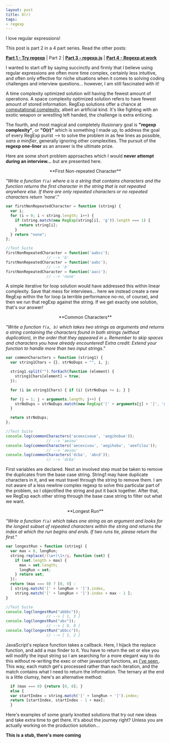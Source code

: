 ```yaml
---
layout: post
title: O(r)
tags:
- regexp
---
```


I love regular expressions!

This post is part 2 in a 4 part series. Read the other posts:

**[Part 1 - Try regexp](/try-regexp "Getting Started")** | Part 2 | **[Part 3 - regexp.js](/regexp.js "Using lookaheads to remove filetypes")** | **[Part 4 - Regexp at work](/regexp@work "RegExp at work")**

I wanted to start off by saying succinctly and firmly that I believe using regular expressions are often more time complex, certainly less intuitive, and often only effective for niche situations when it comes to solving coding challenges and interview questions... however, I am still fascinated with it!

A time complexity optimized solution will having the fewest amount of operations.
A space complexity optimized solution refers to have fewest amount of stored information.
RegExp solutions offer a chance at <a href="https://en.wikipedia.org/wiki/Computational_complexity_theory">computational complexity</a>, albeit an artificial kind. It's like fighting with an exotic weapon or wrestling left handed, the challenge is extra enticing.

The fourth, and most magical and completely illusionary goal is **"regexp complexity"**, or **"O(r)"** which is something I made up, to address the goal of every RegExp purist --> to solve the problem in as few lines as possible, *sans a minifier*, generally ignoring other complexities. The pursuit of the **regexp one-liner** as an answer is the ultimate prize.

Here are some short problem approaches which I would **never attempt during an interview...** but are presented here.

<center>**First Non-repeated Character**</center>

*"Write a function `f(a)` where a is a string that contains characters and the function returns the first character in the string that is not repeated anywhere else. If there are only repeated characters or no repeated characters return 'none'."*

```javascript
var firstNonRepeatedCharacter = function (string) {
  var i;
  for (i = 0; i < string.length; i++) {
    if (string.match(new RegExp(string[i], 'g')).length === 1) {
      return string[i];
    }
  } return "none";
};

//Test Suite
firstNonRepeatedCharacter = function('aabcc');
                  // --> 'b'
firstNonRepeatedCharacter = function('aabc');
                  // --> 'b'
firstNonRepeatedCharacter = function('aacc');
                  // --> 'none'
```

A simple iterative for loop solution would have addressed this within linear complexity. Save that mess for interviews... here we instead create a new RegExp within the for loop (a terrible performance no-no, of course), and then we run that regExp against the string. If we get exactly one solution, that's our answer!

<center>**Common Characters**</center>

*"Write a function `f(a, b)` which takes two strings as arguments and returns a string containing the characters found in both strings (without duplication), in the order that they appeared in `a`. Remember to skip spaces and characters you have already encountered! Extra credit: Extend your function to handle more than two input strings."*

```javascript
var commonCharacters = function (string1) {
  var string1Chars = {}, strNoDups = "", i, j;

  string1.split("").forEach(function (element) {
    string1Chars[element] = true;
  });

  for (i in string1Chars) { if (i) {strNoDups += i; } }

  for (j = 1; j < arguments.length; j++) {
    strNoDups = strNoDups.match(new RegExp('[' + arguments[j] + ']', 'g')).join("");
  }

  return strNoDups;
};

//Test Suite
console.log(commonCharacters('aceexivoue', 'aegihobue'));
                  // --> 'aeiou'
console.log(commonCharacters('aecexivou', 'aegihobu', 'aeefilou'));
                  // --> 'aeiou'
console.log(commonCharacters('dcba', 'abcd'));
                  // --> 'dcba'

```
First variables are declared. Next an involved step must be taken to remove the duplicates from the base case string. String1 may have duplicate characters in it, and we must travel through the string to remove them. I am not aware of a less newline complex regexp to solve this particular part of the problem, so I objectified the string and put it back together. After that, we RegExp each other string through the base case string to filter out what we want.

<center>**Longest Run**</center>

*"Write a function `f(a)` which takes one string as an argument and looks for the longest subset of repeated characters within the string and returns the index at which the run begins and ends. If two runs tie, please return the first."*

```javascript
var longestRun = function (string) {
  var max = 0, longRun;
  string.replace(/(\w+)\1+/g, function (set) {
    if (set.length > max) {
      max = set.length;
      longRun = set;
    } return set;
  });
  return (max === 0) ? [0, 0] :
  [ string.match('[' + longRun + ']').index,
    string.match('[' + longRun + ']').index + max - 1 ];
}

//Test Suite
console.log(longestRun("abbbc"));
                  // --> [ 1, 3 ]
console.log(longestRun("abc"));
                  // --> [ 0, 0 ]
console.log(longestRun("abbcc"));
                  // --> [ 1, 2 ]
```

JavaScript's replace function takes a callback. Here, I hijack the replace function, and add a max finder to it. You have to return the set or else you will modify the input string so I am searching for a more elegant way to do this without re-writing the exec or other javascript functions, as <a href="http://blog.magnetiq.com/post/2723860058/syntactic-sugar-rexexpexec-with-callbacks" >I've seen </a>. This way, each match get's processed rather than each iteration, and the match contains what I need to return the information. The ternary at the end is a little clumsy, here's an alternative method:

```javascript
  if (max === 0) {return [0, 0]; }
  else {
  var startIndex = string.match('[' + longRun + ']').index;
  return [startIndex, startIndex - 1 + max];
  }
```

Here's examples of some gnarly knotted solutions that try out new ideas and take extra time to get there. It's about the journey right? Unless you are actually working on the production solution...

**This is a stub, there's more coming**
